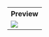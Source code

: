 <table style="width:100%">
  <tr>
    <th>Preview</th>
  </tr>
  <tr>
    <td><img src="https://github.com/MdAshrafUllah/Flutter-Date-and-Time-Format/assets/96839511/a167e885-5753-465a-bdb9-ac848b863310"></td>
  </tr>
</table>